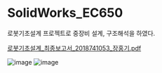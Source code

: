 # SolidWorks_EC650
로봇기초설계 프로젝트로 중장비 설계, 구조해석을 하였다.


[로봇기초설계_최종보고서_2018741053_장홍기.pdf](https://github.com/user-attachments/files/15753043/_._2018741053_.pdf)



![image](https://github.com/kroker22/SolidWorks_EC650/assets/156269847/4739e5c2-d8ac-4c68-9087-14dc63e96c97)
![image](https://github.com/kroker22/SolidWorks_EC650/assets/156269847/7bf9f781-506f-4943-bdde-c5e38cf2cde9)
